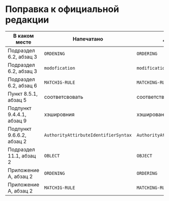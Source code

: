 # Поправка к официальной редакции

| В каком месте | Напечатано | Должно быть |
|---------------|------------|-------------|
|Подраздел 6.2, абзац 3 | `ORDENING` | `ORDERING` |
|Подраздел 6.2, абзац 3 | `modofication` | `modification` |
|Подраздел 6.2, абзац 6 | `MATCHIG-RULE` | `MATCHING-RULE` |
|Пункт 8.5.1, абзац 5 | соответсвовать | соответствовать |
|Подпункт 9.4.4.1, абзац 9 | хэшировния | хэширования |
|Подпункт 9.6.6.2, абзац 2 | `AuthorityAttirbuteIdentifierSyntax` | `AuthorityAttributeIdentifierSyntax` |
|Подраздел 11.1, абзац 2 | `OBLECT` | `OBJECT` |
|Приложение А, абзац 2 | `ORDENING` | `ORDERING` |
|Приложение А, абзац 2 | `MATCHIG-RULE` | `MATCHING-RULE` |


